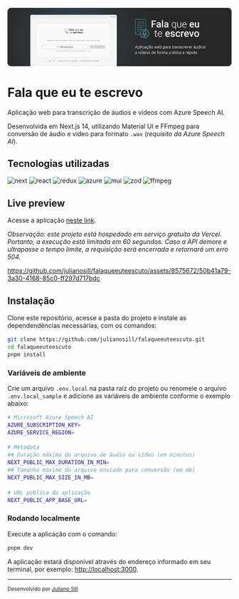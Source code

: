 ![Tela ela inicial da aplicação com o logo ao lado](.github/cover.png)

# Fala que eu te escrevo

Aplicação web para transcrição de áudios e vídeos com Azure Speech AI.

Desenvolvida em Next.js 14, utilizando Material UI e FFmpeg para conversão de áudio e vídeo para formato `.wav` (*requisito da Azure Speech AI*).

## Tecnologias utilizadas

![next](https://img.shields.io/badge/next.js-292b36?style=for-the-badge&logo=next.js)
![react](https://img.shields.io/badge/react-292b36?style=for-the-badge&logo=react)
![redux](https://img.shields.io/badge/redux-292b36?style=for-the-badge&logo=redux)
![azure](https://img.shields.io/badge/azure-292b36?style=for-the-badge&logo=microsoftazure)
![mui](https://img.shields.io/badge/mui-292b36?style=for-the-badge&logo=mui)
![zod](https://img.shields.io/badge/zod-292b36?style=for-the-badge&logo=zod)
![ffmpeg](https://img.shields.io/badge/ffmpeg-292b36?style=for-the-badge&logo=ffmpeg)

## Live preview

Acesse a aplicação [neste link](https://falaqueeuteescrevo.julianosill.com.br).

*Observação: este projeto está hospedado em serviço gratuito da Vercel. Portanto, a execução está limitada em 60 segundos. Caso a API demore e ultrapasse o tempo limite, a requisição será encerrada e retornará um erro 504.*

https://github.com/julianosill/falaqueeuteescuto/assets/8575672/50b41a79-3a30-4168-85c0-ff297d717bdc

## Instalação

Clone este repositório, acesse a pasta do projeto e instale as dependendências necessárias, com os comandos:

```bash
git clone https://github.com/julianosill/falaqueeuteescuto.git
cd falaqueeuteescuto
pnpm install
```

### Variáveis de ambiente

Crie um arquivo `.env.local` na pasta raíz do projeto ou renomeie o arquivo `.env.local_sample` e adicione as variáveis de ambiente conforme o exemplo abaixo:

```bash
# Microsoft Azure Speech AI
AZURE_SUBSCRIPTION_KEY=
AZURE_SERVICE_REGION=

# Metadata
## Duração máxima do arquivo de áudio ou vídeo (em minutos)
NEXT_PUBLIC_MAX_DURATION_IN_MIN=
## Tamanho máximo do arquivo enviado para conversão (em mb)
NEXT_PUBLIC_MAX_SIZE_IN_MB=

# URL pública da aplicação
NEXT_PUBLIC_APP_BASE_URL=
```

### Rodando localmente

Execute a aplicação com o comando:

```bash
pnpm dev
```

A aplicação estará disponível através do endereço informado em seu terminal, por exemplo: [http://localhost:3000](http://localhost:3000).

---

<sup>Desenvolvido por [Juliano Sill](https://github.com/julianosill)</sup>
